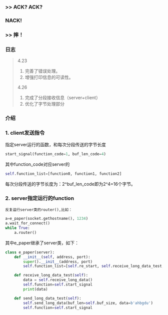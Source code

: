 ### >> ACK? ACK?
### NACK!
### >> 摔！

### 日志
> 4.23
> 1. 完善了错误处理。
> 2. 增强打印信息的可读性。
>
> 4.26
> 1. 完成了分段接收信息（server+client）
> 2. 优化了字节处理部分

### 介绍

### 1. client发送指令
指定server运行的函数，和每次分段传送的字节长度
```python
start_signal(function_code=1, buf_len_code=4)
```
其中function_code对应server的
```python
self.function_list=[function0, function1, function2]
```
每次分段传送的字节长度为：2^buf_len_code即为2^4=16个字节。

### 2. server指定运行的function
    反复运行server类的router(),比如：
```python
a=e_paper(socket.gethostname(), 1234)
a.wait_for_connect()
while True:
    a.router()
```
其中e_paper继承了server类，如下：
```python
class e_paper(server):
    def __init__(self, address, port):
        super().__init__(address, port)
        self.function_list=[self.re_start, self.receive_long_data_test, self.send_long_data_test]

    def receive_long_data_test(self):
        data = self.receive_long_data()
        self.function=self.start_signal
        print(data)

    def send_long_data_test(self):
        self.send_long_data(buf_len=self.buf_size, data=b'ahbgdu')
        self.function=self.start_signal
```